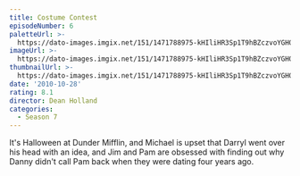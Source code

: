 ```yaml
---
title: Costume Contest
episodeNumber: 6
paletteUrl: >-
  https://dato-images.imgix.net/151/1471788975-kHIliHR3Sp1T9hBZczvoYGH0bUq.jpg?auto=enhance&ch=DPR%2CWidth&palette=json
imageUrl: >-
  https://dato-images.imgix.net/151/1471788975-kHIliHR3Sp1T9hBZczvoYGH0bUq.jpg?auto=compress%2Cformat&ch=DPR%2CWidth&w=500
thumbnailUrl: >-
  https://dato-images.imgix.net/151/1471788975-kHIliHR3Sp1T9hBZczvoYGH0bUq.jpg?auto=enhance&ch=DPR%2CWidth&fit=crop&fm=jpg&h=280&w=500
date: '2010-10-28'
rating: 8.1
director: Dean Holland
categories:
  - Season 7
---
```


It's Halloween at Dunder Mifflin, and Michael is upset that Darryl went over his head with an idea, and Jim and Pam are obsessed with finding out why Danny didn't call Pam back when they were dating four years ago.